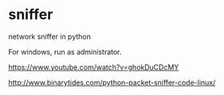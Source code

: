 # sniffer
network sniffer in python

For windows, run as administrator.

https://www.youtube.com/watch?v=ghokDuCDcMY

http://www.binarytides.com/python-packet-sniffer-code-linux/
